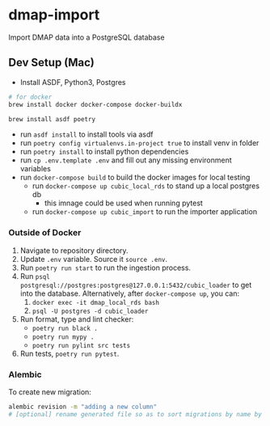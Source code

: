 
# dmap-import
Import DMAP data into a PostgreSQL database

## Dev Setup (Mac)

* Install ASDF, Python3, Postgres
```sh
# for docker
brew install docker docker-compose docker-buildx

brew install asdf poetry
```
* run `asdf install` to install tools via asdf
* run `poetry config virtualenvs.in-project true` to install venv in folder
* run `poetry install` to install python dependencies
* run `cp .env.template .env` and fill out any missing environment variables
* run `docker-compose build` to build the docker images for local testing
    * run `docker-compose up cubic_local_rds` to stand up a local postgres db
        * this imnage could be used when running pytest
    * run `docker-compose up cubic_import` to run the importer application

### Outside of Docker

1. Navigate to repository directory.
2. Update `.env` variable. Source it `source .env`.
3. Run `poetry run start` to run the ingestion process.
4. Run `psql postgresql://postgres:postgres@127.0.0.1:5432/cubic_loader` to get into the database. Alternatively, after `docker-compose up`, you can:
    1. `docker exec -it dmap_local_rds bash`
    2. `psql -U postgres -d cubic_loader`
5. Run format, type and lint checker:
    * `poetry run black .`
    * `poetry run mypy .`
    * `poetry run pylint src tests`
6. Run tests, `poetry run pytest`.

### Alembic

To create new migration:
```sh
alembic revision -m "adding a new column"
# [optional] rename generated file so as to sort migrations by name by prepending '0xx_'
```
